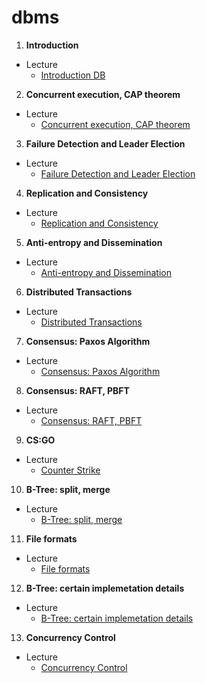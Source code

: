 # dbms

1.  **Introduction**

  - Lecture
    -  [Introduction DB](https://colab.research.google.com/github/fbeilstein/dbms/blob/master/DB_lecture_1.ipynb)
    
    
2.  **Concurrent execution, CAP theorem**

 - Lecture
    -  [Concurrent execution, CAP theorem](https://colab.research.google.com/github/fbeilstein/dbms/blob/master/DB_lecture_2.ipynb)
    
    
3.  **Failure Detection and Leader Election**

 - Lecture
    -  [Failure Detection and Leader Election](https://colab.research.google.com/github/fbeilstein/dbms/blob/master/DB_lecture_3.ipynb)

4.  **Replication and Consistency**

 - Lecture
    -  [Replication and Consistency](https://colab.research.google.com/github/fbeilstein/dbms/blob/master/DB_lecture_4.ipynb)

5.  **Anti-entropy and Dissemination**

 - Lecture
    -  [Anti-entropy and Dissemination](https://colab.research.google.com/github/fbeilstein/dbms/blob/master/DB_lecture_5.ipynb)

6.  **Distributed Transactions**

 - Lecture
    -  [Distributed Transactions](https://colab.research.google.com/github/fbeilstein/dbms/blob/master/DB_lecture_6.ipynb)
    
7.  **Consensus: Paxos Algorithm**

 - Lecture
    -  [Consensus: Paxos Algorithm](https://colab.research.google.com/github/fbeilstein/dbms/blob/master/DB_lecture_7.ipynb)

8.  **Consensus: RAFT, PBFT**

 - Lecture
    -  [Consensus: RAFT, PBFT](https://colab.research.google.com/github/fbeilstein/dbms/blob/master/DB_lecture_8.ipynb)
    
9.  **CS:GO**

 - Lecture
    -  [Counter Strike](https://colab.research.google.com/github/fbeilstein/dbms/blob/master/DB_lecture_9.ipynb)
    
10.  **B-Tree: split, merge**

 - Lecture
    -  [B-Tree: split, merge](https://colab.research.google.com/github/fbeilstein/dbms/blob/master/DB_lecture_10.ipynb)
    
11.  **File formats**

 - Lecture
    -  [File formats](https://colab.research.google.com/github/fbeilstein/dbms/blob/master/DB_lecture_11.ipynb)
    
12.  **B-Tree: certain implemetation details**

 - Lecture
    -  [B-Tree: certain implemetation details](https://colab.research.google.com/github/fbeilstein/dbms/blob/master/DB_lecture_12.ipynb)
    
13.  **Concurrency Control**

 - Lecture
    -  [Concurrency Control](https://colab.research.google.com/github/fbeilstein/dbms/blob/master/DB_lecture_13.ipynb)
